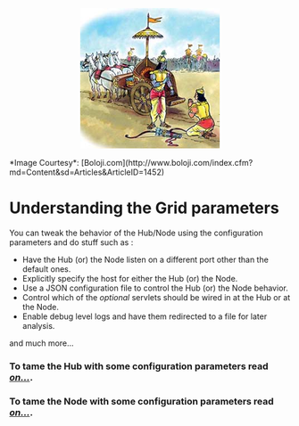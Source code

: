 <p align="center"> 
<img src='./images/banner.jpg'>
</p>
*Image Courtesy*: [Boloji.com](http://www.boloji.com/index.cfm?md=Content&sd=Articles&ArticleID=1452)

# Understanding the Grid parameters

You can tweak the behavior of the Hub/Node using the configuration parameters and do stuff such as :

* Have the Hub (or) the Node listen on a different port other than the default ones.
* Explicitly specify the host for either the Hub (or) the Node.
* Use a JSON configuration file to control the Hub (or) the Node behavior.
* Control which of the _optional_ servlets should be wired in at the Hub or at the Node.
* Enable debug level logs and have them redirected to a file for later analysis.

and much more...


### To tame the Hub with some configuration parameters read [**_on..._**](./HUB_CONFIG.md).

### To tame the Node with some configuration parameters read [**_on..._**](./NODE_CONFIG.md).

